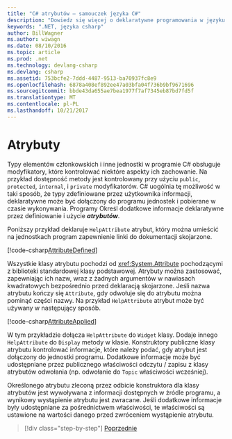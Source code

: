 ```yaml
---
title: "C# atrybutów — samouczek języka C#"
description: "Dowiedz się więcej o deklaratywne programowania w języku C# przy użyciu atrybutów"
keywords: ".NET, języka csharp"
author: BillWagner
ms.author: wiwagn
ms.date: 08/10/2016
ms.topic: article
ms.prod: .net
ms.technology: devlang-csharp
ms.devlang: csharp
ms.assetid: 753bcfe2-7ddd-4487-9513-ba70937fc8e9
ms.openlocfilehash: 6878a408ef892ee47a03bfa04f736b9bf9671696
ms.sourcegitcommit: bbde43da655ae7bea1977f7af7345eb87bd7fd5f
ms.translationtype: MT
ms.contentlocale: pl-PL
ms.lasthandoff: 10/21/2017
---
```

# <a name="attributes"></a>Atrybuty

Typy elementów członkowskich i inne jednostki w programie C# obsługuje modyfikatory, które kontrolować niektóre aspekty ich zachowanie. Na przykład dostępność metody jest kontrolowany przy użyciu `public`, `protected`, `internal`, i `private` modyfikatorów. C# uogólnia tę możliwość w taki sposób, że typy zdefiniowane przez użytkownika informacji, deklaratywne może być dołączony do programu jednostek i pobierane w czasie wykonywania. Programy Określ dodatkowe informacje deklaratywne przez definiowanie i użycie ***atrybutów***.

Poniższy przykład deklaruje `HelpAttribute` atrybut, który można umieścić na jednostkach program zapewnienie linki do dokumentacji skojarzone.

[!code-csharp[AttributeDefined](../../../samples/snippets/csharp/tour/attributes/Program.cs#L3-L20)]

Wszystkie klasy atrybutu pochodzi od <xref:System.Attribute> pochodzącymi z biblioteki standardowej klasy podstawowej. Atrybuty można zastosować, zapewniając ich nazw, wraz z żadnych argumentów w nawiasach kwadratowych bezpośrednio przed deklaracją skojarzone. Jeśli nazwa atrybutu kończy się `Attribute`, gdy odwołuje się do atrybutu można pominąć części nazwy. Na przykład `HelpAttribute` atrybut może być używany w następujący sposób.

[!code-csharp[AttributeApplied](../../../samples/snippets/csharp/tour/attributes/Program.cs#L22-L28)]

W tym przykładzie dołącza `HelpAttribute` do `Widget` klasy. Dodaje innego `HelpAttribute` do `Display` metody w klasie. Konstruktory publiczne klasy atrybutu kontrolować informacje, które należy podać, gdy atrybut jest dołączony do jednostki programu. Dodatkowe informacje może być udostępniane przez publicznego właściwości odczytu / zapisu z klasy atrybutów odwołania (np. odwołanie do `Topic` właściwości wcześniej).

Określonego atrybutu zleconą przez odbicie konstruktora dla klasy atrybutów jest wywoływana z informacji dostępnych w źródle programu, a wynikowy wystąpienie atrybutu jest zwracane. Jeśli dodatkowe informacje były udostępniane za pośrednictwem właściwości, te właściwości są ustawione na wartości danego przed zwróceniem wystąpienie atrybutu.

>[!div class="step-by-step"]
[Poprzednie](delegates.md)
